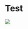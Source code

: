 # Test
![](https://img.freepik.com/free-photo/close-up-portrait-on-beautiful-cat_23-2149214373.jpg?w=2000)
